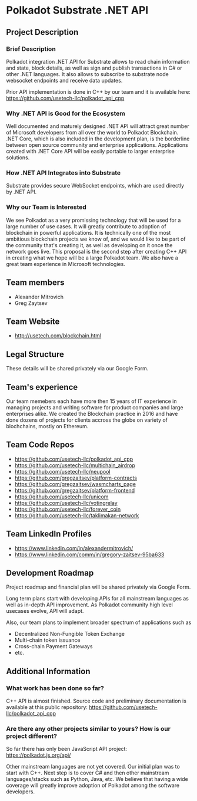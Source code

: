 # Polkadot Substrate .NET API

## Project Description

### Brief Description

Polkadot integration .NET API for Substrate allows to read chain information and state, block details, as well as sign and publish transactions in C# or other .NET languages. It also allows to subscribe to substrate node websocket endpoints and receive data updates.

Prior API implementation is done in C++ by our team and it is available here: https://github.com/usetech-llc/polkadot_api_cpp

### Why .NET API is Good for the Ecosystem

Well documented and maturely designed .NET API will attract great number of Microsoft developers from all over the world to Polkadot Blockchain. .NET Core, which is also included in the development plan, is the borderline between open source community and enterprise applications. Applications created with .NET Core API will be easily portable to larger enterprise solutions.

### How .NET API Integrates into Substrate

Substrate provides secure WebSocket endpoints, which are used directly by .NET API.

### Why our Team is Interested

We see Polkadot as a very promissing technology that will be used for a large number of use cases. It will greatly contribute to adoption of blockchain in powerful applications. It is technically one of the most ambitious blockchain projects we know of, and we would like to be part of the community that's creating it, as well as developing on it once the network goes live. This proposal is the second step after creating C++ API in creating what we hope will be a large Polkadot team. We also have a great team experience in Microsoft technologies.

## Team members
* Alexander Mitrovich
* Greg Zaytsev

## Team Website
* http://usetech.com/blockchain.html

## Legal Structure
These details will be shared privately via our Google Form.

## Team's experience
Our team memebers each have more then 15 years of IT experience in managing projects and writing software for product companies and large enterprises alike. We created the Blockchain practice in 2016 and have done dozens of projects for clients accross the globe on variety of blochchains, mostly on Ethereum.

## Team Code Repos
* https://github.com/usetech-llc/polkadot_api_cpp
* https://github.com/usetech-llc/multichain_airdrop
* https://github.com/usetech-llc/neupool
* https://github.com/gregzaitsev/platform-contracts
* https://github.com/gregzaitsev/wasmcharts_page
* https://github.com/gregzaitsev/platform-frontend
* https://github.com/usetech-llc/unicom
* https://github.com/usetech-llc/votingrelay
* https://github.com/usetech-llc/forever_coin
* https://github.com/usetech-llc/taklimakan-network

## Team LinkedIn Profiles
* https://www.linkedin.com/in/alexandermitrovich/
* https://www.linkedin.com/comm/in/gregory-zaitsev-95ba633

## Development Roadmap
Project roadmap and financial plan will be shared privately via Google Form.

Long term plans start with developing APIs for all mainstream languages as well as in-depth API improvement. As Polkadot community high level usecases evolve, API will adapt.

Also, our team plans to implement broader spectrum of applications such as

* Decentralized Non-Fungible Token Exchange
* Multi-chain token issuance
* Cross-chain Payment Gateways
* etc.

## Additional Information

### What work has been done so far?

C++ API is almost finished. Source code and preliminary documentation is available at this public repository: https://github.com/usetech-llc/polkadot_api_cpp

### Are there any other projects similar to yours? How is our project different?

So far there has only been JavaScript API project: https://polkadot.js.org/api/

Other mainstream languages are not yet covered. Our initial plan was to start with C++. Next step is to cover C# and then other mainstream languages/stacks such as Python, Java, etc. We believe that having a wide coverage will greatly improve adoption of Polkadot among the software developers.
